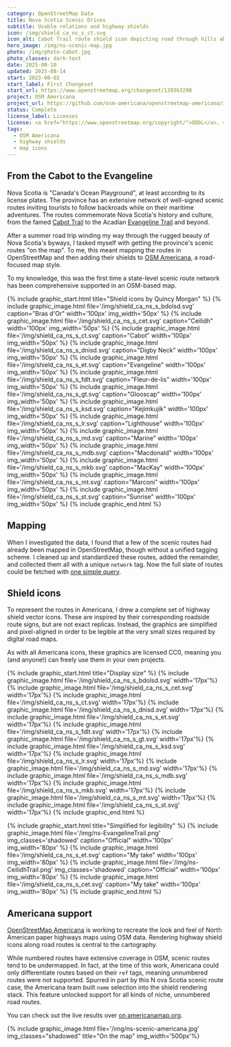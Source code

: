 ```yaml
---
category: OpenStreetMap Data
title: Nova Scotia Scenic Drives
subtitle: Usable relations and highway shields
icon: /img/shield_ca_ns_s_ct.svg
icon_alt: Cabot Trail route shield icon depicting road through hills above water.
hero_image: /img/ns-scenic-map.jpg
photo: /img/photo-cabot.jpg
photo_classes: dark-text
date: 2025-08-10
updated: 2025-08-14
start: 2023-08-02
start_label: First Changeset
start_url: https://www.openstreetmap.org/changeset/139363290
project: OSM Americana
project_url: https://github.com/osm-americana/openstreetmap-americana/issues/911
status: Complete
license_label: Licenses
license: <a href="https://www.openstreetmap.org/copyright/">ODbL</a>, <a href="https://github.com/osm-americana/openstreetmap-americana/blob/main/LICENSE">CC0</a>
tags:
  - OSM Americana
  - highway shields
  - map icons
---
```

## From the Cabot to the Evangeline
Nova Scotia is "Canada's Ocean Playground", at least according to its license plates. The province has an extensive network of well-signed scenic routes inviting tourists to follow backroads while on their maritime adventures. The routes commemorate Nova Scotia's history and culture, from the famed [Cabot Trail](https://en.wikipedia.org/wiki/Cabot_Trail) to the Acadian [Evangeline Trail](https://en.wikipedia.org/wiki/Evangeline_Trail) and beyond.

After a summer road trip winding my way through the rugged beauty of Nova Scotia's byways, I tasked myself with getting the province's scenic routes "on the map". To me, this meant mapping the routes in OpenStreetMap and then adding their shields to [OSM Americana](https://americanamap.org), a road-focused map style.

To my knowledge, this was the first time a state-level scenic route network has been comprehensive supported in an OSM-based map.

{% include graphic_start.html title="Shield icons by Quincy Morgan" %}
  {% include graphic_image.html file='/img/shield_ca_ns_s_bdolsd.svg' caption="Bras d'Or" width='100px' img_width='50px' %}
  {% include graphic_image.html file='/img/shield_ca_ns_s_cet.svg' caption="Ceilidh" width='100px' img_width='50px' %}
  {% include graphic_image.html file='/img/shield_ca_ns_s_ct.svg' caption="Cabot" width='100px' img_width='50px' %}
  {% include graphic_image.html file='/img/shield_ca_ns_s_dnisd.svg' caption="Digby Neck" width='100px' img_width='50px' %}
  {% include graphic_image.html file='/img/shield_ca_ns_s_et.svg' caption="Evangeline" width='100px' img_width='50px' %}
  {% include graphic_image.html file='/img/shield_ca_ns_s_fdlt.svg' caption="Fleur-de-lis" width='100px' img_width='50px' %}
  {% include graphic_image.html file='/img/shield_ca_ns_s_gt.svg' caption="Glooscap" width='100px' img_width='50px' %}
  {% include graphic_image.html file='/img/shield_ca_ns_s_ksd.svg' caption="Kejimkujik" width='100px' img_width='50px' %}
  {% include graphic_image.html file='/img/shield_ca_ns_s_lr.svg' caption="Lighthouse" width='100px' img_width='50px' %}
  {% include graphic_image.html file='/img/shield_ca_ns_s_md.svg' caption="Marine" width='100px' img_width='50px' %}
  {% include graphic_image.html file='/img/shield_ca_ns_s_mdb.svg' caption="Macdonald" width='100px' img_width='50px' %}
  {% include graphic_image.html file='/img/shield_ca_ns_s_mkb.svg' caption="MacKay" width='100px' img_width='50px' %}
  {% include graphic_image.html file='/img/shield_ca_ns_s_mt.svg' caption="Marconi" width='100px' img_width='50px' %}
  {% include graphic_image.html file='/img/shield_ca_ns_s_st.svg' caption="Sunrise" width='100px' img_width='50px' %}
{% include graphic_end.html %}

## Mapping

When I investigated the data, I found that a few of the scenic routes had already been mapped in OpenStreetMap, though without a unified tagging scheme. I cleaned up and standardized these routes, added the remainder, and collected them all with a unique `network` tag. Now the full slate of routes could be fetched with [one simple query](https://overpass-ultra.us/#run&m=6.02/45.1682/-63.1248&q=NoewrgLgXAVgziAdgXWBAlgWwKbmgNgAZkBuAKDICdsAbYAIkWwgHcRKBregXnoGEAglAByAZSij6pCngAEAc1yYSQA).

## Shield icons

To represent the routes in Americana, I drew a complete set of highway shield vector icons. These are inspired by their corresponding roadside route signs, but are not exact replicas. Instead, the graphics are simplified and pixel-aligned in order to be legible at the very small sizes required by digital road maps.

As with all Americana icons, these graphics are licensed CC0, meaning you (and anyone!) can freely use them in your own projects.

{% include graphic_start.html title="Display size" %}
  {% include graphic_image.html file='/img/shield_ca_ns_s_bdolsd.svg' width='17px'%}
  {% include graphic_image.html file='/img/shield_ca_ns_s_cet.svg' width='17px'%}
  {% include graphic_image.html file='/img/shield_ca_ns_s_ct.svg' width='17px'%}
  {% include graphic_image.html file='/img/shield_ca_ns_s_dnisd.svg' width='17px'%}
  {% include graphic_image.html file='/img/shield_ca_ns_s_et.svg' width='17px'%}
  {% include graphic_image.html file='/img/shield_ca_ns_s_fdlt.svg' width='17px'%}
  {% include graphic_image.html file='/img/shield_ca_ns_s_gt.svg' width='17px'%}
  {% include graphic_image.html file='/img/shield_ca_ns_s_ksd.svg' width='17px'%}
  {% include graphic_image.html file='/img/shield_ca_ns_s_lr.svg' width='17px'%}
  {% include graphic_image.html file='/img/shield_ca_ns_s_md.svg' width='17px'%}
  {% include graphic_image.html file='/img/shield_ca_ns_s_mdb.svg' width='17px'%}
  {% include graphic_image.html file='/img/shield_ca_ns_s_mkb.svg' width='17px'%}
  {% include graphic_image.html file='/img/shield_ca_ns_s_mt.svg' width='17px'%}
  {% include graphic_image.html file='/img/shield_ca_ns_s_st.svg' width='17px'%}
{% include graphic_end.html %}

{% include graphic_start.html title="Simplified for legibility" %}
  {% include graphic_image.html file='/img/ns-EvangelineTrail.png' img_classes='shadowed' caption="Official" width='100px' img_width='80px' %}
  {% include graphic_image.html file='/img/shield_ca_ns_s_et.svg' caption="My take" width='100px' img_width='80px' %}
  {% include graphic_image.html file='/img/ns-CeilidhTrail.png' img_classes='shadowed' caption="Official" width='100px' img_width='80px' %}
  {% include graphic_image.html file='/img/shield_ca_ns_s_cet.svg' caption="My take" width='100px' img_width='80px' %}
{% include graphic_end.html %}

## Americana support

[OpenStreetMap Americana](https://americanamap.org) is working to recreate the look and feel of North American paper highways maps using OSM data. Rendering highway shield icons along road routes is central to the cartography.

While numbered routes have extensive coverage in OSM, scenic routes tend to be undermapped. In fact, at the time of this work, Americana could only differentiate routes based on their `ref` tags, meaning unnumbered routes were not supported. Spurred in part by this N ova Scotia scenic route case, the Americana team built `name` selection into the shield rendering stack. This feature unlocked support for all kinds of niche, unnumbered road routes.

You can check out the live results over [on americanamap.org](https://americanamap.org/#map=12.29/45.64218/-61.4356).

{% include graphic_image.html file='/img/ns-scenic-americana.jpg' img_classes="shadowed" title="On the map" img_width='500px'%}

